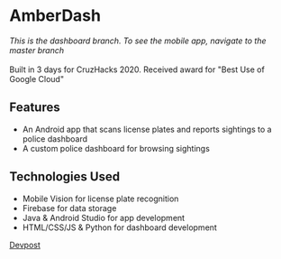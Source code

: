 # AmberDash
*This is the dashboard branch. To see the mobile app, navigate to the master branch*
<br/>
<br/>
Built in 3 days for CruzHacks 2020. Received award for "Best Use of Google Cloud"
## Features
* An Android app that scans license plates and reports sightings to a police dashboard
* A custom police dashboard for browsing sightings

## Technologies Used
* Mobile Vision for license plate recognition
* Firebase for data storage
* Java & Android Studio for app development
* HTML/CSS/JS & Python for dashboard development

[Devpost](https://devpost.com/software/amber-dash)
